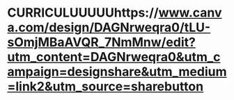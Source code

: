 # CURRICULUUUUUhttps://www.canva.com/design/DAGNrweqra0/tLU-sOmjMBaAVQR_7NmMnw/edit?utm_content=DAGNrweqra0&utm_campaign=designshare&utm_medium=link2&utm_source=sharebutton
